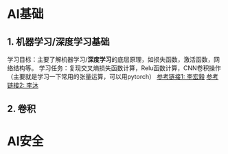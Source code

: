 # AI基础
## 1. 机器学习/深度学习基础   
学习目标：主要了解机器学习/**深度学习**的底层原理，如损失函数，激活函数，网络结构等。
学习任务：复现交叉熵损失函数计算，Relu函数计算，CNN卷积操作（主要就是学习一下常用的张量运算，可以用pytorch）
[参考链接1: 李宏毅](https://www.bilibili.com/video/BV1ou411N7X3/?spm_id_from=333.337.search-card.all.click&vd_source=ee5d618c255e7677033d82f9c5a69af1)
[参考链接2: 李沐](https://zh-v2.d2l.ai/)
  
## 2. 卷积
[](https://www.bilibili.com/video/BV1NX4y1r7nP/?spm_id_from=333.999.0.0&vd_source=ee5d618c255e7677033d82f9c5a69af1)

# AI安全
